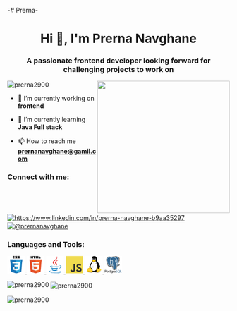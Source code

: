 -# Prerna-
<h1 align="center" style="color🟣">Hi 👋, I'm Prerna Navghane</h1>
<h3 align="center">A passionate frontend developer looking forward for challenging projects to work on</h3>
<img align="right" width="300" height="300" src="https://assets-global.website-files.com/5e9aa66fd3886aa2b4ec01ca/629f38b64b229b67b36cc297_giphy%20(16).gif">

<p align="left"> <img src="https://komarev.com/ghpvc/?username=prerna2900&label=Profile%20views&color=0e75b6&style=flat" alt="prerna2900" /> </p>

- 🔭 I’m currently working on **frontend**

- 🌱 I’m currently learning **Java Full stack**

- 📫 How to reach me **prernanavghane@gamil.com**

<h3 align="left">Connect with me:</h3>
<p align="left">
<a href="https://linkedin.com/in/https://www.linkedin.com/in/prerna-navghane-b9aa35297" target="blank"><img align="center" src="https://raw.githubusercontent.com/rahuldkjain/github-profile-readme-generator/master/src/images/icons/Social/linked-in-alt.svg" alt="https://www.linkedin.com/in/prerna-navghane-b9aa35297" height="30" width="40" /></a>
<a href="https://www.hackerrank.com/@prernanavghane" target="blank"><img align="center" src="https://raw.githubusercontent.com/rahuldkjain/github-profile-readme-generator/master/src/images/icons/Social/hackerrank.svg" alt="@prernanavghane" height="30" width="40" /></a>
</p>

<h3 align="left">Languages and Tools:</h3>
<p align="left"> <a href="https://www.w3schools.com/css/" target="_blank" rel="noreferrer"> <img src="https://raw.githubusercontent.com/devicons/devicon/master/icons/css3/css3-original-wordmark.svg" alt="css3" width="40" height="40"/> </a> <a href="https://www.w3.org/html/" target="_blank" rel="noreferrer"> <img src="https://raw.githubusercontent.com/devicons/devicon/master/icons/html5/html5-original-wordmark.svg" alt="html5" width="40" height="40"/> </a> <a href="https://www.java.com" target="_blank" rel="noreferrer"> <img src="https://raw.githubusercontent.com/devicons/devicon/master/icons/java/java-original.svg" alt="java" width="40" height="40"/> </a> <a href="https://developer.mozilla.org/en-US/docs/Web/JavaScript" target="_blank" rel="noreferrer"> <img src="https://raw.githubusercontent.com/devicons/devicon/master/icons/javascript/javascript-original.svg" alt="javascript" width="40" height="40"/> </a> <a href="https://www.linux.org/" target="_blank" rel="noreferrer"> <img src="https://raw.githubusercontent.com/devicons/devicon/master/icons/linux/linux-original.svg" alt="linux" width="40" height="40"/> </a> <a href="https://www.postgresql.org" target="_blank" rel="noreferrer"> <img src="https://raw.githubusercontent.com/devicons/devicon/master/icons/postgresql/postgresql-original-wordmark.svg" alt="postgresql" width="40" height="40"/> </a> </p>

<p><img align="left" src="https://github-readme-stats.vercel.app/api/top-langs?username=prerna2900&show_icons=true&locale=en&layout=compact" alt="prerna2900" /></p>

<p>&nbsp;<img align="center" src="https://github-readme-stats.vercel.app/api?username=prerna2900&show_icons=true&locale=en" alt="prerna2900" /></p>

<p><img align="center" src="https://github-readme-streak-stats.herokuapp.com/?user=prerna2900&" alt="prerna2900" /></p>
<!---
Prerna2900/Prerna2900 is a ✨ special ✨ repository because its `README.md` (this file) appears on your GitHub profile.
You can click the Preview link to take a look at your changes.
--->
